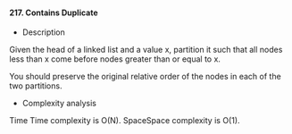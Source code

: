 #### 217. Contains Duplicate
* Description

Given the head of a linked list and a value x, partition it such that all nodes less than x come before nodes greater than or equal to x.

You should preserve the original relative order of the nodes in each of the two partitions.

* Complexity analysis

Time Time complexity is O(N).
SpaceSpace complexity is O(1).